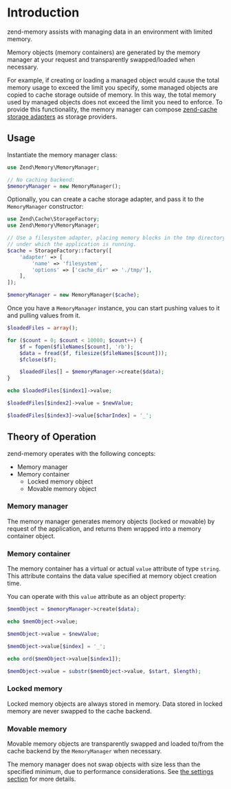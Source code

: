 # Introduction

zend-memory assists with managing data in an environment with limited memory.

Memory objects (memory containers) are generated by the memory manager at your
request and transparently swapped/loaded when necessary.

For example, if creating or loading a managed object would cause the total
memory usage to exceed the limit you specify, some managed objects are copied to
cache storage outside of memory. In this way, the total memory used by managed
objects does not exceed the limit you need to enforce. To provide this
functionality, the memory manager can compose [zend-cache storage adapters](http://docs.zendframework.com/zend-cache/storage/adapter/)
as storage providers.

## Usage

Instantiate the memory manager class:

```php
use Zend\Memory\MemoryManager;

// No caching backend:
$memoryManager = new MemoryManager();
```

Optionally, you can create a cache storage adapter, and pass it to the
`MemoryManager` constructor:

```php
use Zend\Cache\StorageFactory;
use Zend\Memory\MemoryManager;

// Use a filesystem adapter, placing memory blocks in the tmp directory
// under which the application is running.
$cache = StorageFactory::factory([
    'adapter' => [
        'name' => 'filesystem',
        'options' => ['cache_dir' => './tmp/'],
    ],
]);

$memoryManager = new MemoryManager($cache);
```

Once you have a `MemoryManager` instance, you can start pushing values to it and
pulling values from it.

```php
$loadedFiles = array();

for ($count = 0; $count < 10000; $count++) {
    $f = fopen($fileNames[$count], 'rb');
    $data = fread($f, filesize($fileNames[$count]));
    $fclose($f);

    $loadedFiles[] = $memoryManager->create($data);
}

echo $loadedFiles[$index1]->value;

$loadedFiles[$index2]->value = $newValue;

$loadedFiles[$index3]->value[$charIndex] = '_';
```

## Theory of Operation

zend-memory operates with the following concepts:

- Memory manager
- Memory container
  - Locked memory object
  - Movable memory object

### Memory manager

The memory manager generates memory objects (locked or movable) by request of
the application, and returns them wrapped into a memory container object.

### Memory container

The memory container has a virtual or actual `value` attribute of type `string`.
This attribute contains the data value specified at memory object creation time.

You can operate with this `value` attribute as an object property:

```php
$memObject = $memoryManager->create($data);

echo $memObject->value;

$memObject->value = $newValue;

$memObject->value[$index] = '_';

echo ord($memObject->value[$index1]);

$memObject->value = substr($memObject->value, $start, $length);
```

### Locked memory

Locked memory objects are always stored in memory. Data stored in locked memory
are never swapped to the cache backend.

### Movable memory

Movable memory objects are transparently swapped and loaded to/from the cache
backend by the `MemoryManager` when necessary.

The memory manager does not swap objects with size less than the specified
minimum, due to performance considerations. See [the settings section](memory-manager.md#settings)
for more details.
